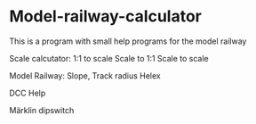 # Model-railway-calculator
This is a program with small help programs for the model railway

Scale calcutator: 1:1 to scale
                  Scale to 1:1
                  Scale to scale

Model Railway:  Slope, Track 
                radius
                Helex

DCC Help

Märklin dipswitch
